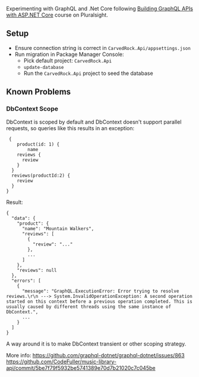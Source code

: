 Experimenting with GraphQL and .Net Core following [Building GraphQL APIs with ASP.NET Core](https://app.pluralsight.com/library/courses/building-graphql-apis-aspdotnet-core/table-of-contents) course on Pluralsight.

## Setup
* Ensure connection string is correct in `CarvedRock.Api/appsettings.json`
* Run migration in Package Manager Console:
  * Pick default project: `CarvedRock.Api`
  * `update-database`
  * Run the `CarvedRock.Api` project to seed the database

## Known Problems
### DbContext Scope
DbContext is scoped by default and DbContext doesn't support parallel requests, so queries like this results in an exception:
```
 {
	product(id: 1) {
		name
    reviews {
      review
    }
  }
  reviews(productId:2) {
    review
  }
}
```
Result:
```
{
  "data": {
    "product": {
      "name": "Mountain Walkers",
      "reviews": [
        {
          "review": "..."
        },
        ...
      ]
    },
    "reviews": null
  },
  "errors": [
    {
      "message": "GraphQL.ExecutionError: Error trying to resolve reviews.\r\n ---> System.InvalidOperationException: A second operation started on this context before a previous operation completed. This is usually caused by different threads using the same instance of DbContext.",
      ...
    }
  ]
}
```
A way around it is to make DbContext transient or other scoping strategy.

More info:
https://github.com/graphql-dotnet/graphql-dotnet/issues/863
https://github.com/CodeFuller/music-library-api/commit/5be7f79f5932be5741389e70d7b21020c7c045be